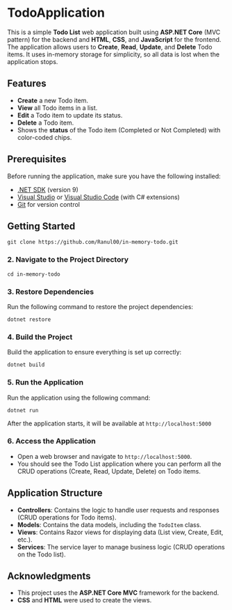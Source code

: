 # TodoApplication

This is a simple **Todo List** web application built using **ASP.NET Core** (MVC pattern) for the backend and **HTML**, **CSS**, and **JavaScript** for the frontend. The application allows users to **Create**, **Read**, **Update**, and **Delete** Todo items. It uses in-memory storage for simplicity, so all data is lost when the application stops.

## Features

- **Create** a new Todo item.
- **View** all Todo items in a list.
- **Edit** a Todo item to update its status.
- **Delete** a Todo item.
- Shows the **status** of the Todo item (Completed or Not Completed) with color-coded chips.

## Prerequisites

Before running the application, make sure you have the following installed:

- [.NET SDK](https://dotnet.microsoft.com/download/dotnet) (version 9)
- [Visual Studio](https://visualstudio.microsoft.com/) or [Visual Studio Code](https://code.visualstudio.com/) (with C# extensions)
- [Git](https://git-scm.com/) for version control

## Getting Started
```
git clone https://github.com/Ranul00/in-memory-todo.git
```

### 2. Navigate to the Project Directory
```
cd in-memory-todo
```

### 3. Restore Dependencies

Run the following command to restore the project dependencies:
```
dotnet restore
```

### 4. Build the Project

Build the application to ensure everything is set up correctly:
```
dotnet build
```

### 5. Run the Application

Run the application using the following command:
```
dotnet run
```
After the application starts, it will be available at `http://localhost:5000`

### 6. Access the Application

- Open a web browser and navigate to `http://localhost:5000`.
- You should see the Todo List application where you can perform all the CRUD operations (Create, Read, Update, Delete) on Todo items.

## Application Structure

- **Controllers**: Contains the logic to handle user requests and responses (CRUD operations for Todo items).
- **Models**: Contains the data models, including the `TodoItem` class.
- **Views**: Contains Razor views for displaying data (List view, Create, Edit, etc.).
- **Services**: The service layer to manage business logic (CRUD operations on the Todo list).

## Acknowledgments

- This project uses the **ASP.NET Core MVC** framework for the backend.
- **CSS** and **HTML** were used to create the views.
